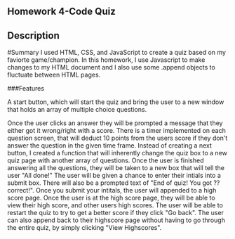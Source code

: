 ## Homework 4-Code Quiz

## Description 
#Summary I used HTML, CSS, and JavaScript to create a quiz based on 
my faviorte game/champion. In this homework, I use Javascript to make changes to my HTML 
document and I also use some .append objects to fluctuate between HTML pages.

###Features 

A start button, which will start the quiz and bring the user to a new window that holds an array of multiple choice questions.

Once the user clicks an answer they will be prompted a message that they either got it wrong/right with a score. There is a timer implemented on each question screen, 
that will deduct 10 points from the users score if they don't answer the question in the given time frame.
Instead of creating a next button, I created a function that will inherently change the quiz box to a new 
quiz page with another array of questions. Once the user is finished answering all the questions, they will
be taken to a new box that will tell the user "All done!" The user will be given a chance to enter their intials into a submit box.
There will also be a prompted text of "End of quiz! You got ?? correct!". Once you submit your intitals, the user will appended to a 
high score page. Once the user is at the high score page, they will be able to view their high score, and other users high scores.
The user will be able to restart the quiz to try to get a better score if they click "Go back". 
The user can also append back to their highscore page without having to go through the entire quiz, 
by simply clicking "View Highscores".
